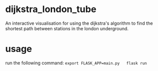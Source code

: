 # dijkstra_london_tube
An interactive visualisation for using the dijkstra's algorithm to find the shortest path between stations in the london underground.

# usage
 run the following command:
 `export FLASK_APP=main.py  
  flask run`
  
